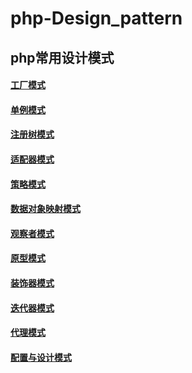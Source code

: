# php-Design_pattern
## php常用设计模式


#### [工厂模式](FactoryMethodPattern.md "工厂模式")
#### [单例模式](*.md "单例模式")
#### [注册树模式](*.md "注册树模式")

#### [适配器模式](*.md "适配器模式")
#### [策略模式](*.md "策略模式")
#### [数据对象映射模式](*.md "数据对象映射模式")
#### [观察者模式](*.md "观察者模式")
#### [原型模式](*.md "原型模式")
#### [装饰器模式](*.md "装饰器模式")
#### [迭代器模式](*.md "迭代器模式")
#### [代理模式](*.md "代理模式")
#### [配置与设计模式](*.md "配置与设计模式")






